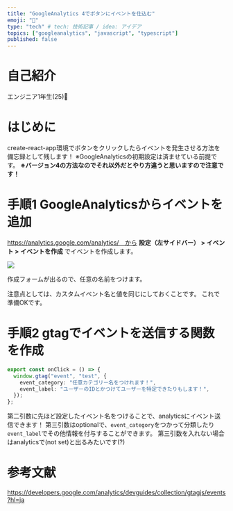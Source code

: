 ```yaml
---
title: "GoogleAnalytics 4でボタンにイベントを仕込む"
emoji: "🐥"
type: "tech" # tech: 技術記事 / idea: アイデア
topics: ["googleanalytics", "javascript", "typescript"]
published: false
---
```


# 自己紹介
エンジニア1年生(25)🐣

# はじめに
create-react-app環境でボタンをクリックしたらイベントを発生させる方法を備忘録として残します！
※GoogleAnalyticsの初期設定は済ませている前提です。
**※バージョン4の方法なのでそれ以外だとやり方違うと思いますので注意です！**

# 手順1 GoogleAnalyticsからイベントを追加
https://analytics.google.com/analytics/　から
**設定（左サイドバー） > イベント > イベントを作成** 
でイベントを作成します。

![](https://storage.googleapis.com/zenn-user-upload/b4f106066d92-20220616.png)

作成フォームが出るので、任意の名前をつけます。

注意点としては、カスタムイベント名と値を同じにしておくことです。
これで準備OKです。


# 手順2 gtagでイベントを送信する関数を作成
```ts
export const onClick = () => {
  window.gtag("event", "test", {
    event_category: "任意カテゴリー名をつけれます！",
    event_label: "ユーザーのIDとかつけてユーザーを特定できたりもします！",
  });
};
```

第二引数に先ほど設定したイベント名をつけることで、analyticsにイベント送信できます！
第三引数はoptionalで、```event_category```をつかって分類したり```event_label```でその他情報を付与することができます。
第三引数を入れない場合はanalyticsで(not set)と出るみたいです(?)


# 参考文献
https://developers.google.com/analytics/devguides/collection/gtagjs/events?hl=ja